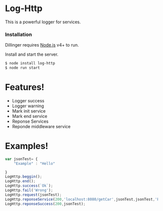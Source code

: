 # Log-Http

This is a powerful logger for services.

### Installation

Dillinger requires [Node.js](https://nodejs.org/) v4+ to run.

Install and start the server.

```sh
$ node install log-http
$ node run start
```

# Features!

  - Logger success
  - Logger warning
  - Mark init service
  - Mark end service
  - Reponse Services
  - Reponde middleware service 
  
 # Examples!

```javascript
var jsonTest= {
    "Example" : "Hello"

}
LogHttp.beggin();
LogHttp.end();
LogHttp.success(`Ok`);
LogHttp.fail('Wrong');
LogHttp.request(jsonTest);
LogHttp.reponseService(200,'localhost:8080/getCar',jsonTest,jsonTest,'Prueba de Titulo');
LogHttp.reponseSuccess(200,jsonTest);
  
```
